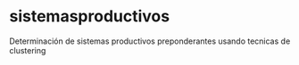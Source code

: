 # sistemasproductivos
Determinación de sistemas productivos preponderantes usando tecnicas de clustering
